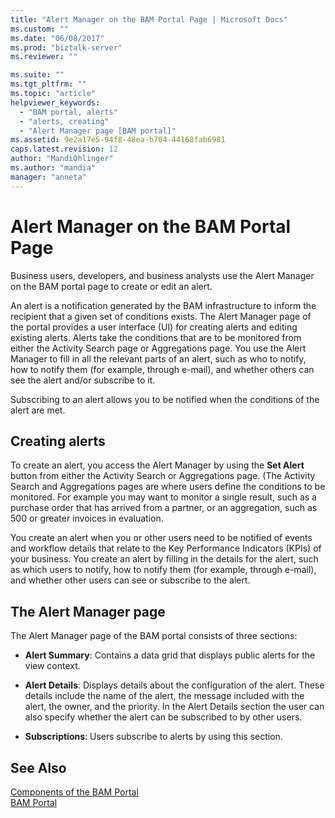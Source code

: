 ```yaml
---
title: "Alert Manager on the BAM Portal Page | Microsoft Docs"
ms.custom: ""
ms.date: "06/08/2017"
ms.prod: "biztalk-server"
ms.reviewer: ""

ms.suite: ""
ms.tgt_pltfrm: ""
ms.topic: "article"
helpviewer_keywords: 
  - "BAM portal, alerts"
  - "alerts, creating"
  - "Alert Manager page [BAM portal]"
ms.assetid: 9e2a17e5-94f8-48ea-b704-44168fab6981
caps.latest.revision: 12
author: "MandiOhlinger"
ms.author: "mandia"
manager: "anneta"
---
```

# Alert Manager on the BAM Portal Page
Business users, developers, and business analysts use the Alert Manager on the BAM portal page to create or edit an alert.  
  
 An alert is a notification generated by the BAM infrastructure to inform the recipient that a given set of conditions exists. The Alert Manager page of the portal provides a user interface (UI) for creating alerts and editing existing alerts. Alerts take the conditions that are to be monitored from either the Activity Search page or Aggregations page. You use the Alert Manager to fill in all the relevant parts of an alert, such as who to notify, how to notify them (for example, through e-mail), and whether others can see the alert and/or subscribe to it.  
  
 Subscribing to an alert allows you to be notified when the conditions of the alert are met.  
  
## Creating alerts  
 To create an alert, you access the Alert Manager by using the **Set Alert** button from either the Activity Search or Aggregations page. (The Activity Search and Aggregations pages are where users define the conditions to be monitored. For example you may want to monitor a single result, such as a purchase order that has arrived from a partner, or an aggregation, such as 500 or greater invoices in evaluation.  
  
 You create an alert when you or other users need to be notified of events and workflow details that relate to the Key Performance Indicators (KPIs) of your business. You create an alert by filling in the details for the alert, such as which users to notify, how to notify them (for example, through e-mail), and whether other users can see or subscribe to the alert.  
  
## The Alert Manager page  
 The Alert Manager page of the BAM portal consists of three sections:  
  
-   **Alert Summary**: Contains a data grid that displays public alerts for the view context.  
  
-   **Alert Details**: Displays details about the configuration of the alert. These details include the name of the alert, the message included with the alert, the owner, and the priority.  In the Alert Details section the user can also specify whether the alert can be subscribed to by other users.  
  
-   **Subscriptions**: Users subscribe to alerts by using this section.  
  
## See Also  
 [Components of the BAM Portal](../core/components-of-the-bam-portal.md)   
 [BAM Portal](../core/bam-portal.md)